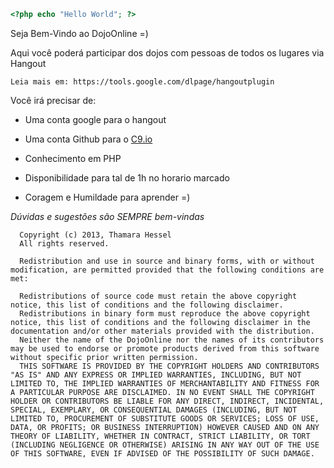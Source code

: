 ```PHP
<?php echo "Hello World"; ?>
```

Seja Bem-Vindo ao DojoOnline =)

Aqui você poderá participar dos dojos com pessoas de todos os lugares via Hangout 
```
Leia mais em: https://tools.google.com/dlpage/hangoutplugin
```
Você irá precisar de:

* Uma conta google para o hangout

* Uma conta Github para o [C9.io](http://c9.io/thamarahessel/dojoonline)

* Conhecimento em PHP

* Disponibilidade para tal de 1h no horario marcado

* Coragem e Humildade para aprender =)




_Dúvidas e sugestões são SEMPRE bem-vindas_

```
  Copyright (c) 2013, Thamara Hessel
  All rights reserved.

  Redistribution and use in source and binary forms, with or without modification, are permitted provided that the following conditions are met:

  Redistributions of source code must retain the above copyright notice, this list of conditions and the following disclaimer.
  Redistributions in binary form must reproduce the above copyright notice, this list of conditions and the following disclaimer in the documentation and/or other materials provided with the distribution.
  Neither the name of the DojoOnline nor the names of its contributors may be used to endorse or promote products derived from this software without specific prior written permission.
  THIS SOFTWARE IS PROVIDED BY THE COPYRIGHT HOLDERS AND CONTRIBUTORS "AS IS" AND ANY EXPRESS OR IMPLIED WARRANTIES, INCLUDING, BUT NOT LIMITED TO, THE IMPLIED WARRANTIES OF MERCHANTABILITY AND FITNESS FOR A PARTICULAR PURPOSE ARE DISCLAIMED. IN NO EVENT SHALL THE COPYRIGHT HOLDER OR CONTRIBUTORS BE LIABLE FOR ANY DIRECT, INDIRECT, INCIDENTAL, SPECIAL, EXEMPLARY, OR CONSEQUENTIAL DAMAGES (INCLUDING, BUT NOT LIMITED TO, PROCUREMENT OF SUBSTITUTE GOODS OR SERVICES; LOSS OF USE, DATA, OR PROFITS; OR BUSINESS INTERRUPTION) HOWEVER CAUSED AND ON ANY THEORY OF LIABILITY, WHETHER IN CONTRACT, STRICT LIABILITY, OR TORT (INCLUDING NEGLIGENCE OR OTHERWISE) ARISING IN ANY WAY OUT OF THE USE OF THIS SOFTWARE, EVEN IF ADVISED OF THE POSSIBILITY OF SUCH DAMAGE.
``` 
